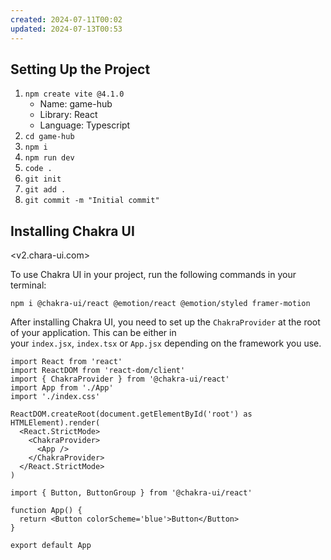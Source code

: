 ```yaml
---
created: 2024-07-11T00:02
updated: 2024-07-13T00:53
---
```

## Setting Up the Project

1. `npm create vite @4.1.0`
	- Name: game-hub
	- Library: React
	- Language: Typescript
2. `cd game-hub`
3. `npm i`
4. `npm run dev`
5. `code .`
6. `git init`
7. `git add .`
8. `git commit -m "Initial commit"`

## Installing Chakra UI

<v2.chara-ui.com>

To use Chakra UI in your project, run the following commands in your terminal:

`npm i @chakra-ui/react @emotion/react @emotion/styled framer-motion`

After installing Chakra UI, you need to set up the `ChakraProvider` at the root of your application. This can be either in your `index.jsx`, `index.tsx` or `App.jsx` depending on the framework you use.

``` tsx title="main.tsx"
import React from 'react'
import ReactDOM from 'react-dom/client'
import { ChakraProvider } from '@chakra-ui/react'
import App from './App'
import './index.css'

ReactDOM.createRoot(document.getElementById('root') as HTMLElement).render(
  <React.StrictMode>
    <ChakraProvider>
      <App />
    </ChakraProvider>
  </React.StrictMode>
)
```

``` tsx title="App.tsx"
import { Button, ButtonGroup } from '@chakra-ui/react'

function App() {
  return <Button colorScheme='blue'>Button</Button>
}

export default App
```
